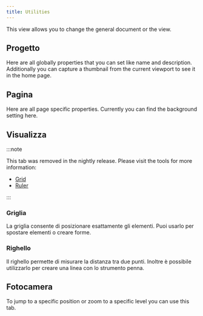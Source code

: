 ```yaml
---
title: Utilities
---
```


This view allows you to change the general document or the view.

## Progetto

Here are all globally properties that you can set like name and description.
Additionally you can capture a thumbnail from the current viewport to see it in the home page.

## Pagina

Here are all page specific properties. Currently you can find the background setting here.

## Visualizza

:::note

This tab was removed in the nightly release.
Please visit the tools for more information:

- [Grid](/docs/v2/tools/grid)
- [Ruler](/docs/v2/tools/ruler)

:::

### Griglia

La griglia consente di posizionare esattamente gli elementi. Puoi usarlo per spostare elementi o creare forme.

### Righello

Il righello permette di misurare la distanza tra due punti. Inoltre è possibile utilizzarlo per creare una linea con lo strumento penna.

## Fotocamera

To jump to a specific position or zoom to a specific level you can use this tab.
